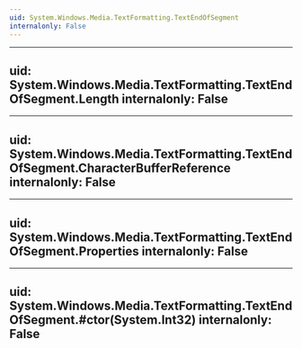 ```yaml
---
uid: System.Windows.Media.TextFormatting.TextEndOfSegment
internalonly: False
---
```


---
uid: System.Windows.Media.TextFormatting.TextEndOfSegment.Length
internalonly: False
---

---
uid: System.Windows.Media.TextFormatting.TextEndOfSegment.CharacterBufferReference
internalonly: False
---

---
uid: System.Windows.Media.TextFormatting.TextEndOfSegment.Properties
internalonly: False
---

---
uid: System.Windows.Media.TextFormatting.TextEndOfSegment.#ctor(System.Int32)
internalonly: False
---
